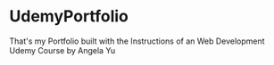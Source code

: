 # UdemyPortfolio
That's my Portfolio built with the Instructions of an Web Development Udemy Course by Angela Yu
